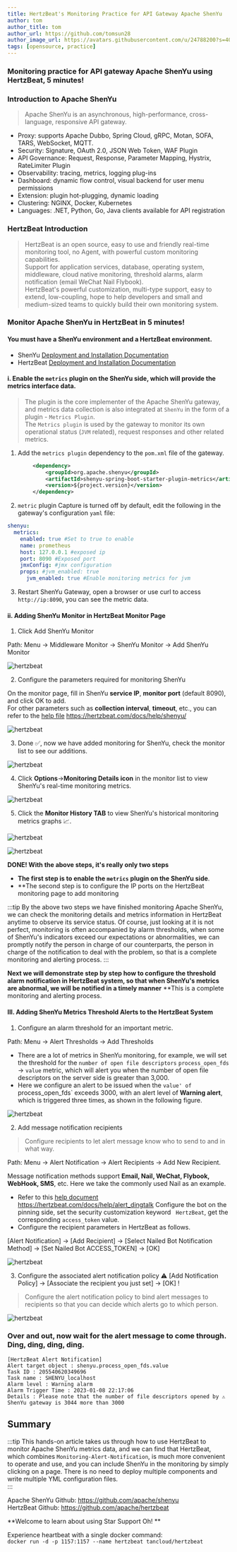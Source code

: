 ```yaml
---
title: HertzBeat's Monitoring Practice for API Gateway Apache ShenYu
author: tom
author_title: tom
author_url: https://github.com/tomsun28
author_image_url: https://avatars.githubusercontent.com/u/24788200?s=400&v=4
tags: [opensource, practice]
---
```


### Monitoring practice for API gateway Apache ShenYu using HertzBeat, 5 minutes!

### Introduction to Apache ShenYu

> Apache ShenYu is an asynchronous, high-performance, cross-language, responsive API gateway.

- Proxy: supports Apache Dubbo, Spring Cloud, gRPC, Motan, SOFA, TARS, WebSocket, MQTT.
- Security: Signature, OAuth 2.0, JSON Web Token, WAF Plugin
- API Governance: Request, Response, Parameter Mapping, Hystrix, RateLimiter Plugin
- Observability: tracing, metrics, logging plug-ins
- Dashboard: dynamic flow control, visual backend for user menu permissions
- Extension: plugin hot-plugging, dynamic loading
- Clustering: NGINX, Docker, Kubernetes
- Languages: .NET, Python, Go, Java clients available for API registration


### HertzBeat Introduction

> HertzBeat is an open source, easy to use and friendly real-time monitoring tool, no Agent, with powerful custom monitoring capabilities.    
> Support for application services, database, operating system, middleware, cloud native monitoring, threshold alarms, alarm notification (email WeChat Nail Flybook).    
> HertzBeat's powerful customization, multi-type support, easy to extend, low-coupling, hope to help developers and small and medium-sized teams to quickly build their own monitoring system.

### Monitor Apache ShenYu in HertzBeat in 5 minutes!

#### You must have a ShenYu environment and a HertzBeat environment.

- ShenYu [Deployment and Installation Documentation](https://shenyu.apache.org/zh/docs/deployment/deployment-before)
- HertzBeat [Deployment and Installation Documentation](https://hertzbeat.com/docs/start/docker-deploy)

#### i. Enable the `metrics` plugin on the ShenYu side, which will provide the metrics interface data.

> The plugin is the core implementer of the Apache ShenYu gateway, and metrics data collection is also integrated at `ShenYu` in the form of a plugin - `Metrics Plugin`.     
> The `Metrics plugin` is used by the gateway to monitor its own operational status (`JVM` related), request responses and other related metrics.

1. Add the `metrics plugin` dependency to the `pom.xml` file of the gateway.

```xml
        <dependency>
            <groupId>org.apache.shenyu</groupId>
            <artifactId>shenyu-spring-boot-starter-plugin-metrics</artifactId>
            <version>${project.version}</version>
        </dependency>
```

2. `metric` plugin Capture is turned off by default, edit the following in the gateway's configuration `yaml` file:

```yaml
shenyu:
  metrics:
    enabled: true #Set to true to enable
    name: prometheus 
    host: 127.0.0.1 #exposed ip
    port: 8090 #Exposed port
    jmxConfig: #jmx configuration
    props: #jvm_enabled: true
      jvm_enabled: true #Enable monitoring metrics for jvm
```

3. Restart ShenYu Gateway, open a browser or use curl to access `http://ip:8090`, you can see the metric data.

#### ii. Adding ShenYu Monitor in HertzBeat Monitor Page

1. Click Add ShenYu Monitor

Path: Menu -> Middleware Monitor -> ShenYu Monitor -> Add ShenYu Monitor

![hertzbeat](/img/blog/monitor-shenyu-1.png)

2. Configure the parameters required for monitoring ShenYu

On the monitor page, fill in ShenYu **service IP**, **monitor port** (default 8090), and click OK to add.   
For other parameters such as **collection interval**, **timeout**, etc., you can refer to the [help file](https://hertzbeat.com/docs/help/shenyu/) https://hertzbeat.com/docs/help/shenyu/

![hertzbeat](/img/blog/monitor-shenyu-1.png)

3. Done ✅, now we have added monitoring for ShenYu, check the monitor list to see our additions.

![hertzbeat](/img/blog/monitor-shenyu-3.png)

4. Click **Options**->**Monitoring Details icon** in the monitor list to view ShenYu's real-time monitoring metrics.

![hertzbeat](/img/blog/monitor-shenyu-4.png)

5. Click the **Monitor History TAB** to view ShenYu's historical monitoring metrics graphs 📈.

![hertzbeat](/img/blog/monitor-shenyu-5.png)

![hertzbeat](/img/blog/monitor-shenyu-6.png)

**DONE! With the above steps, it's really only two steps**
- **The first step is to enable the `metrics` plugin on the ShenYu side**.
- **The second step is to configure the IP ports on the HertzBeat monitoring page to add monitoring

:::tip
By the above two steps we have finished monitoring Apache ShenYu, we can check the monitoring details and metrics information in HertzBeat anytime to observe its service status.
Of course, just looking at it is not perfect, monitoring is often accompanied by alarm thresholds, when some of ShenYu's indicators exceed our expectations or abnormalities, we can promptly notify the person in charge of our counterparts, the person in charge of the notification to deal with the problem, so that is a complete monitoring and alerting process.
:::

**Next we will demonstrate step by step how to configure the threshold alarm notification in HertzBeat system, so that when ShenYu's metrics are abnormal, we will be notified in a timely manner** **This is a complete monitoring and alerting process.

#### III. Adding ShenYu Metrics Threshold Alerts to the HertzBeat System

1. Configure an alarm threshold for an important metric.

Path: Menu -> Alert Thresholds -> Add Thresholds

- There are a lot of metrics in ShenYu monitoring, for example, we will set the threshold for the `number of open file descriptors` `process_open_fds` -> `value` metric, which will alert you when the number of open file descriptors on the server side is greater than 3,000.
- Here we configure an alert to be issued when the `value' of `process_open_fds` exceeds 3000, with an alert level of **Warning alert**, which is triggered three times, as shown in the following figure.

![hertzbeat](/img/blog/monitor-shenyu-7.png)


2. Add message notification recipients

> Configure recipients to let alert message know who to send to and in what way.

Path: Menu -> Alert Notification -> Alert Recipients -> Add New Recipient.

Message notification methods support **Email, Nail, WeChat, Flybook, WebHook, SMS**, etc. Here we take the commonly used Nail as an example.

- Refer to this [help document](https://hertzbeat.com/docs/help/alert_dingtalk) https://hertzbeat.com/docs/help/alert_dingtalk Configure the bot on the pinning side, set the security customization keyword ` HertzBeat`, get the corresponding `access_token` value.
- Configure the recipient parameters in HertzBeat as follows.

[Alert Notification] -> [Add Recipient] -> [Select Nailed Bot Notification Method] -> [Set Nailed Bot ACCESS_TOKEN] -> [OK]

![hertzbeat](/img/blog/alert-notice-1.png)

3. Configure the associated alert notification policy ⚠️ [Add Notification Policy] -> [Associate the recipient you just set] -> [OK] !

> Configure the alert notification policy to bind alert messages to recipients so that you can decide which alerts go to which person.

![hertzbeat](/img/blog/alert-notice-2.png)


### Over and out, now wait for the alert message to come through. Ding, ding, ding, ding.

```
[HertzBeat Alert Notification]
Alert target object : shenyu.process_open_fds.value
Task ID : 205540620349696
Task name : SHENYU_localhost
Alarm level : Warning alarm
Alarm Trigger Time : 2023-01-08 22:17:06
Details : Please note that the number of file descriptors opened by ⚠️ ShenYu gateway is 3044 more than 3000
```

## Summary

:::tip
This hands-on article takes us through how to use HertzBeat to monitor Apache ShenYu metrics data, and we can find that HertzBeat, which combines ``Monitoring-Alert-Notification``, is much more convenient to operate and use, and you can include ShenYu in the monitoring by simply clicking on a page. There is no need to deploy multiple components and write multiple YML configuration files.  
:::

Apache ShenYu Github: https://github.com/apache/shenyu        
HertzBeat Github: https://github.com/apache/hertzbeat

**Welcome to learn about using Star Support Oh! **

Experience heartbeat with a single docker command:   
`docker run -d -p 1157:1157 --name hertzbeat tancloud/hertzbeat`
